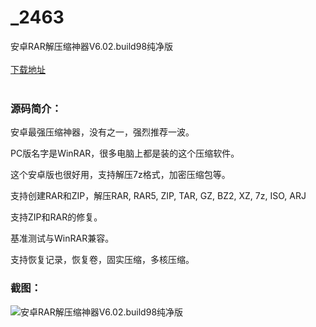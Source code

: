 # _2463
安卓RAR解压缩神器V6.02.build98纯净版
<br/></br>
[下载地址](https://www.uuid2.com/2463.html "下载地址")
<br/></br>
<h3>源码简介：</h3>
<p>安卓最强压缩神器，没有之一，强烈推荐一波。<p>
<p>PC版名字是WinRAR，很多电脑上都是装的这个压缩软件。<p>
<p>这个安卓版也很好用，支持解压7z格式，加密压缩包等。<p>
<p>支持创建RAR和ZIP，解压RAR, RAR5, ZIP, TAR, GZ, BZ2, XZ, 7z, ISO, ARJ<p>
<p>支持ZIP和RAR的修复。<p>
<p>基准测试与WinRAR兼容。<p>
<p>支持恢复记录，恢复卷，固实压缩，多核压缩。<p>
<h3>截图：</h3>
<img src="https://www.uuid2.com/wp-content/uploads/img/202108/15e5b70746.png" alt="安卓RAR解压缩神器V6.02.build98纯净版">
